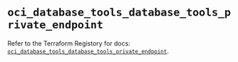 # `oci_database_tools_database_tools_private_endpoint`

Refer to the Terraform Registory for docs: [`oci_database_tools_database_tools_private_endpoint`](https://registry.terraform.io/providers/oracle/oci/6.18.0/docs/resources/database_tools_database_tools_private_endpoint).
